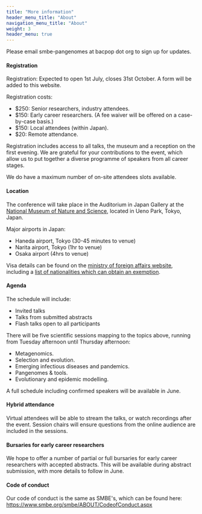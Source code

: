 ```yaml
---
title: "More information"
header_menu_title: "About"
navigation_menu_title: "About"
weight: 3
header_menu: true
---
```


Please email smbe-pangenomes at bacpop dot org to sign up for updates.

#### Registration
Registration: Expected to open 1st July, closes 31st October. A form will be added
to this website.

Registration costs:
- $250: Senior researchers, industry attendees.
- $150: Early career researchers. (A fee waiver will be offered on a case-by-case basis.)
- $150: Local attendees (within Japan).
- $20: Remote attendance.

Registration includes access to all talks, the museum and a reception on the first evening.
We are grateful for your contributions to the event, which allow us to put together
a diverse programme of speakers from all career stages.

We do have a maximum number of on-site attendees slots available.

#### Location
The conference will take place in the Auditorium in Japan Gallery at the
[National Museum of Nature and Science](https://www.kahaku.go.jp/english/), located in
Ueno Park, Tokyo, Japan.

Major airports in Japan:
* Haneda airport, Tokyo (30-45 minutes to venue)
* Narita airport, Tokyo (1hr to venue)
* Osaka airport (4hrs to venue)

Visa details can be found on the [ministry of foreign affairs website](https://www.mofa.go.jp/j_info/visit/visa/index.html),
including a [list of nationalities which can obtain an exemption](https://www.mofa.go.jp/j_info/visit/visa/short/novisa.html).

#### Agenda
The schedule will include:
- Invited talks
- Talks from submitted abstracts
- Flash talks open to all participants

There will be five scientific sessions mapping to the topics above, running from Tuesday afternoon until
Thursday afternoon:
- Metagenomics.
- Selection and evolution.
- Emerging infectious diseases and pandemics.
- Pangenomes & tools.
- Evolutionary and epidemic modelling.

A full schedule including confirmed speakers will be available in June.

#### Hybrid attendance
Virtual attendees will be able to stream the talks, or watch recordings after the event.
Session chairs will ensure questions from the online audience are included in the sessions.


#### Bursaries for early career researchers
We hope to offer a number of partial or full bursaries for early career researchers
with accepted abstracts. This will be available during abstract submission, with
more details to follow in June.


#### Code of conduct
Our code of conduct is the same as SMBE's, which can be found here: https://www.smbe.org/smbe/ABOUT/CodeofConduct.aspx
